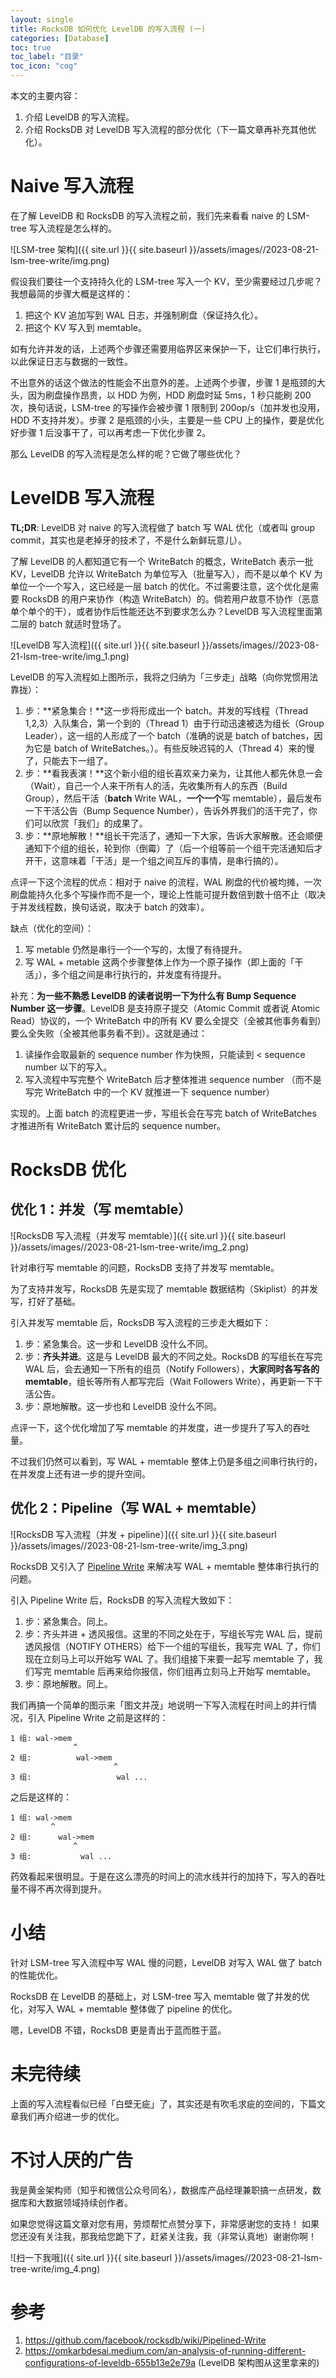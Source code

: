 ```yaml
---
layout: single 
title: RocksDB 如何优化 LevelDB 的写入流程 (一)
categories: [Database]
toc: true
toc_label: "目录"
toc_icon: "cog"
---
```


本文的主要内容：
1. 介绍 LevelDB 的写入流程。
2. 介绍 RocksDB 对 LevelDB 写入流程的部分优化（下一篇文章再补充其他优化）。

# Naive 写入流程
在了解 LevelDB 和 RocksDB 的写入流程之前，我们先来看看 naive 的 LSM-tree 写入流程是怎么样的。

![LSM-tree 架构]({{ site.url }}{{ site.baseurl }}/assets/images//2023-08-21-lsm-tree-write/img.png)

假设我们要往一个支持持久化的 LSM-tree 写入一个 KV，至少需要经过几步呢？我想最简的步骤大概是这样的：
1. 把这个 KV 追加写到 WAL 日志，并强制刷盘（保证持久化）。
2. 把这个 KV 写入到 memtable。

如有允许并发的话，上述两个步骤还需要用临界区来保护一下，让它们串行执行，以此保证日志与数据的一致性。

不出意外的话这个做法的性能会不出意外的差。上述两个步骤，步骤 1 是瓶颈的大头，因为刷盘操作昂贵，以 HDD 为例，HDD 刷盘时延 5ms，1 秒只能刷 200 次，换句话说，LSM-tree 的写操作会被步骤 1 限制到 200op/s（加并发也没用，HDD 不支持并发）。步骤 2 是瓶颈的小头，主要是一些 CPU 上的操作，要是优化好步骤 1 后没事干了，可以再考虑一下优化步骤 2。

那么 LevelDB 的写入流程是怎么样的呢？它做了哪些优化？

# LevelDB 写入流程
**TL;DR**: LevelDB 对 naive 的写入流程做了 batch 写 WAL 优化（或者叫 group commit，其实也是老掉牙的技术了，不是什么新鲜玩意儿）。

了解 LevelDB 的人都知道它有一个 WriteBatch 的概念，WriteBatch 表示一批 KV，LevelDB 允许以 WriteBatch 为单位写入（批量写入），而不是以单个 KV 为单位一个一个写入，这已经是一层 batch 的优化。不过需要注意，这个优化是需要 RocksDB 的用户来协作（构造 WriteBatch）的。倘若用户故意不协作（恶意单个单个的干），或者协作后性能还达不到要求怎么办？LevelDB 写入流程里面第二层的 batch 就适时登场了。

![LevelDB 写入流程]({{ site.url }}{{ site.baseurl }}/assets/images//2023-08-21-lsm-tree-write/img_1.png)

LevelDB 的写入流程如上图所示，我将之归纳为「三步走」战略（向你党惯用法靠拢）：
1. 步：**紧急集合！**这一步将形成出一个 batch。并发的写线程（Thread 1,2,3）入队集合，第一个到的（Thread 1）由于行动迅速被选为组长（Group Leader），这一组的人形成了一个 batch（准确的说是 batch of batches，因为它是 batch of WriteBatches。）。有些反映迟钝的人（Thread 4）来的慢了，只能去下一组了。
2. 步：**看我表演！**这个新小组的组长喜欢亲力亲为，让其他人都先休息一会（Wait），自己一个人来干所有人的活，先收集所有人的东西（Build Group），然后干活（**batch** Write WAL，**一个一个**写 memtable），最后发布一下干活公告（Bump Sequence Number），告诉外界我们的活干完了，你们可以欣赏「我们」的成果了。
3. 步：**原地解散！**组长干完活了，通知一下大家，告诉大家解散。还会顺便通知下个组的组长，轮到你（倒霉）了（后一个组等前一个组干完活通知后才开干，这意味着「干活」是一个组之间互斥的事情，是串行搞的）。

点评一下这个流程的优点：相对于 naive 的流程，WAL 刷盘的代价被均摊，一次刷盘能持久化多个写操作而不是一个，理论上性能可提升数倍到数十倍不止（取决于并发线程数，换句话说，取决于 batch 的效率）。

缺点（优化的空间）：
1. 写 metable 仍然是串行一个一个写的，太慢了有待提升。
2. 写 WAL + metable 这两个步骤整体上作为一个原子操作（即上面的「干活」），多个组之间是串行执行的，并发度有待提升。

补充：**为一些不熟悉 LevelDB 的读者说明一下为什么有 Bump Sequence Number 这一步骤**。LevelDB 是支持原子提交（Atomic Commit 或者说 Atomic Read）协议的，一个 WriteBatch 中的所有 KV 要么全提交（全被其他事务看到）要么全失败（全被其他事务看不到）。这就是通过：
1. 读操作会取最新的 sequence number 作为快照，只能读到 < sequence number 以下的写入。
2. 写入流程中写完整个 WriteBatch 后才整体推进 sequence number （而不是写完 WriteBatch 中的一个 KV 就推进一下 sequence number）

实现的。上面 batch 的流程更进一步，写组长会在写完 batch of WriteBatches 才推进所有 WriteBatch 累计后的 sequence number。

# RocksDB 优化

## 优化 1：并发（写 memtable）

![RocksDB 写入流程（并发写 memtable）]({{ site.url }}{{ site.baseurl }}/assets/images//2023-08-21-lsm-tree-write/img_2.png)

针对串行写 memtable 的问题，RocksDB 支持了并发写 memtable。

为了支持并发写，RocksDB 先是实现了 memtable 数据结构（Skiplist）的并发写，打好了基础。

引入并发写 memtable 后，RocksDB 写入流程的三步走大概如下：
1. 步：紧急集合。这一步和 LevelDB 没什么不同。
2. 步：**齐头并进**。这是与 LevelDB 最大的不同之处。RocksDB 的写组长在写完 WAL 后，会去通知一下所有的组员（Notify Followers），**大家同时各写各的 memtable**，组长等所有人都写完后（Wait Followers Write），再更新一下干活公告。
3. 步：原地解散。这一步也和 LevelDB 没什么不同。

点评一下，这个优化增加了写 memtable 的并发度，进一步提升了写入的吞吐量。

不过我们仍然可以看到，写 WAL + memtable 整体上仍是多组之间串行执行的，在并发度上还有进一步的提升空间。

## 优化 2：Pipeline（写 WAL + memtable）
![RocksDB 写入流程（并发 + pipeline）]({{ site.url }}{{ site.baseurl }}/assets/images//2023-08-21-lsm-tree-write/img_3.png)


RocksDB 又引入了 [Pipeline Write](https://github.com/facebook/rocksdb/wiki/Pipelined-Write) 来解决写 WAL + memtable 整体串行执行的问题。

引入 Pipeline Write 后，RocksDB 的写入流程大致如下：
1. 步：紧急集合。同上。
2. 步：齐头并进 + 透风报信。这里的不同之处在于，写组长写完 WAL 后，提前透风报信（NOTIFY OTHERS）给下一个组的写组长，我写完 WAL 了，你们现在立刻马上可以开始写 WAL 了。我们组接下来要一起写 memtable 了，我们写完 memtable 后再来给你报信，你们组再立刻马上开始写 memtable。
3. 步：原地解散。同上。

我们再搞一个简单的图示来「图文并茂」地说明一下写入流程在时间上的并行情况，引入 Pipeline Write 之前是这样的：

```
1 组: wal->mem
              ^                              
2 组:          wal->mem
                       ^
3 组:                   wal ...
```
之后是这样的：
```
1 组: wal->mem
         ^                              
2 组:      wal->mem
              ^
3 组:           wal ...   
```
药效看起来很明显。于是在这么漂亮的时间上的流水线并行的加持下，写入的吞吐量不得不再次得到提升。

# 小结
针对 LSM-tree 写入流程中写 WAL 慢的问题，LevelDB 对写入 WAL 做了 batch 的性能优化。

RocksDB 在 LevelDB 的基础上，对 LSM-tree 写入 memtable 做了并发的优化，对写入 WAL + memtable 整体做了 pipeline 的优化。

嗯，LevelDB 不错，RocksDB 更是青出于蓝而胜于蓝。

# 未完待续
上面的写入流程看似已经「白壁无疵」了，其实还是有吹毛求疵的空间的，下篇文章我们再介绍进一步的优化。

# 不讨人厌的广告
我是黄金架构师（知乎和微信公众号同名），数据库产品经理兼职搞一点研发，数据库和大数据领域持续创作者。

如果您觉得这篇文章对您有用，劳烦帮忙点赞分享下，非常感谢您的支持！
如果您还没有关注我，那我给您跪下了，赶紧关注我，我（非常认真地）谢谢你啊！

![扫一下我哦]({{ site.url }}{{ site.baseurl }}/assets/images//2023-08-21-lsm-tree-write/img_4.png)

# 参考
1. https://github.com/facebook/rocksdb/wiki/Pipelined-Write
3. https://omkarbdesai.medium.com/an-analysis-of-running-different-configurations-of-leveldb-655b13e2e79a (LevelDB 架构图从这里拿来的)